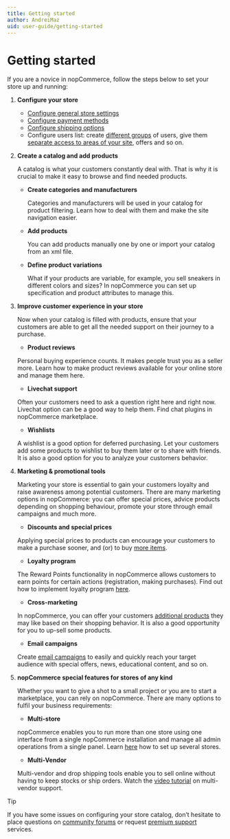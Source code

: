 ```yaml
---
title: Getting started
author: AndreiMaz
uid: user-guide/getting-started
---
```

# Getting started

If you are a novice in nopCommerce, follow the steps below to set your store up and running:

1. **Configure your store**
    * [Configure general store settings](xref:user-guide/configuring/settingup/mainstore/index)
    * [Configure payment methods](xref:user-guide/configuring/settingup/payments/payment-methods)
    * [Configure shipping options](xref:user-guide/configuring/settingup/shipping/index)
    * Configure users list: create [different groups](xref:user-guide/configuring/settingup/customers/customer-roles) of users, give them [separate access to areas of your site](xref:user-guide/configuring/settingup/customers/acl), offers and so on.

1. **Create a catalog and add products**

    A catalog is what your customers constantly deal with. That is why it is crucial to make it easy to browse and find needed products.

    * **Create categories and manufacturers**

      Categories and manufacturers  will be used in your catalog for product filtering. Learn how to deal with them and make the site navigation easier.

    * **Add products**

      You can add products manually one by one or import your catalog from an xml file.

    * **Define product variations**

      What if your products are variable, for example, you sell sneakers in different colors and sizes? In nopCommerce you can set up specification and product attributes to manage this.
1. **Improve customer experience in your store**

    Now when your catalog is filled with products, ensure that your customers are able to get all the needed support on their journey to a purchase. 

    * **Product reviews**

    Personal buying experience counts. It makes people trust you as a seller more. Learn how to make product reviews available for your online store and manage them here.

    * **Livechat support**

    Often your customers need to ask a question right here and right now. Livechat option can be a good way to help them. Find chat plugins in nopCommerce marketplace.

    * **Wishlists**

    A wishlist is a good option for deferred purchasing. Let your customers add some products to wishlist to buy them later or to share with friends. It is also a good option for you to analyze your customers behavior.

1. **Marketing & promotional tools**

    Marketing your store is essential to gain your customers loyalty and raise awareness among potential customers. There are many marketing options in nopCommerce: you can offer special prices, advice products depending on shopping behaviour, promote your store through email campaigns and much more.

    * **Discounts and special prices**

    Applying special prices to products can encourage your customers to make a purchase sooner, and (or) to buy [more items](xref:user-guide/marketing/promotional/tier-prices).

    * **Loyalty program**

    The Reward Points functionality in nopCommerce allows customers to earn points for certain actions (registration, making purchases). Find out how to implement loyalty program [here](xref:user-guide/marketing/promotional/reward-points).

    * **Cross-marketing**

    In nopCommerce, you can offer your customers [additional products](xref:xref:user-guide/marketing/promotional/crosssells-related-products) they may like based on their shopping behavior. It is also a good opportunity for you to up-sell some products.

    * **Email campaigns**

    Create [email campaigns](xref:xref:user-guide/marketing/content/email-campaigns/index) to easily and quickly reach your target audience with special offers, news, educational content, and so on.

1. **nopCommerce special features for stores of any kind**

    Whether you want to give a shot to a small project or you are to start a marketplace, you can rely on nopCommerce. There are many options to fulfil your business requirements:

    * **Multi-store**

    nopCommerce enables you to run more than one store using one interface from a single nopCommerce installation and manage all admin operations from a single panel. Learn [here](xref:user-guide/configuring/settingup/mainstore/multiple-store) how to set up several stores.

    * **Multi-Vendor**

    Multi-vendor and drop shipping tools enable you to sell online without having to keep stocks or ship orders. Watch the [video tutorial](https://www.youtube.com/watch?v=MH6r6tqfLF8&index=9&list=PLnL_aDfmRHwsbhj621A-RFb1KnzeFxYz4) on multi-vendor support.

> [!TIP]
> If you have some issues on configuring your store catalog, don’t hesitate to place questions on [community forums](http://www.nopcommerce.com/boards/f/5/general-support.aspx) or request [premium support](http://www.nopcommerce.com/p/541/nopcommerce-premium-support-services.aspx) services.
